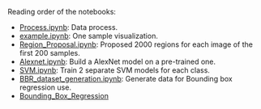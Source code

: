 Reading order of the notebooks:

- [Process.ipynb](https://github.com/VanessaYan/STAT-453-Malaria-Bounding-Boxes-Detection/blob/master/RCNN/code/Process.ipynb): Data process.
- [example.ipynb](https://github.com/VanessaYan/STAT-453-Malaria-Bounding-Boxes-Detection/blob/master/RCNN/code/example.ipynb): One sample visualization.
- [Region_Proposal.ipynb](https://github.com/VanessaYan/STAT-453-Malaria-Bounding-Boxes-Detection/blob/master/RCNN/code/Region_Proposal.ipynb): Proposed 2000 regions for each image of the first 200 samples. 
- [Alexnet.ipynb](https://github.com/VanessaYan/STAT-453-Malaria-Bounding-Boxes-Detection/blob/master/RCNN/code/Alexnet.ipynb): Build a AlexNet model on a pre-trained one.
- [SVM.ipynb](https://github.com/VanessaYan/STAT-453-Malaria-Bounding-Boxes-Detection/blob/master/RCNN/code/SVM.ipynb): Train 2 separate SVM models for each class.
- [BBR_dataset_generation.ipynb](https://github.com/VanessaYan/STAT-453-Malaria-Bounding-Boxes-Detection/blob/master/RCNN/code/BBR_dataset_generation.ipynb): Generate data for Bounding box regression use.
- [Bounding_Box_Regression](https://github.com/VanessaYan/STAT-453-Malaria-Bounding-Boxes-Detection/blob/master/RCNN/code/Bounding_Box_Regression.ipynb)
